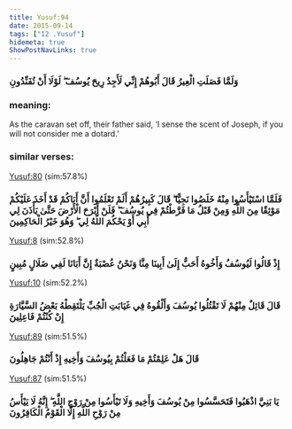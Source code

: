 ```yaml
---
title: Yusuf:94
date: 2015-09-14
tags: ["12 .Yusuf"]
hidemeta: true 
ShowPostNavLinks: true 
---
```

### وَلَمَّا فَصَلَتِ الْعِيرُ قَالَ أَبُوهُمْ إِنِّي لَأَجِدُ رِيحَ يُوسُفَ ۖ لَوْلَا أَنْ تُفَنِّدُونِ
### meaning: 
As the caravan set off, their father said, ‘I sense the scent of Joseph, if you will not consider me a dotard.’
### similar verses: 

[Yusuf:80](/12/80) (sim:57.8%)

### فَلَمَّا اسْتَيْأَسُوا مِنْهُ خَلَصُوا نَجِيًّا ۖ قَالَ كَبِيرُهُمْ أَلَمْ تَعْلَمُوا أَنَّ أَبَاكُمْ قَدْ أَخَذَ عَلَيْكُمْ مَوْثِقًا مِنَ اللَّهِ وَمِنْ قَبْلُ مَا فَرَّطْتُمْ فِي يُوسُفَ ۖ فَلَنْ أَبْرَحَ الْأَرْضَ حَتَّىٰ يَأْذَنَ لِي أَبِي أَوْ يَحْكُمَ اللَّهُ لِي ۖ وَهُوَ خَيْرُ الْحَاكِمِينَ

[Yusuf:8](/12/8) (sim:52.8%)

### إِذْ قَالُوا لَيُوسُفُ وَأَخُوهُ أَحَبُّ إِلَىٰ أَبِينَا مِنَّا وَنَحْنُ عُصْبَةٌ إِنَّ أَبَانَا لَفِي ضَلَالٍ مُبِينٍ

[Yusuf:10](/12/10) (sim:52.2%)

### قَالَ قَائِلٌ مِنْهُمْ لَا تَقْتُلُوا يُوسُفَ وَأَلْقُوهُ فِي غَيَابَتِ الْجُبِّ يَلْتَقِطْهُ بَعْضُ السَّيَّارَةِ إِنْ كُنْتُمْ فَاعِلِينَ

[Yusuf:89](/12/89) (sim:51.5%)

### قَالَ هَلْ عَلِمْتُمْ مَا فَعَلْتُمْ بِيُوسُفَ وَأَخِيهِ إِذْ أَنْتُمْ جَاهِلُونَ

[Yusuf:87](/12/87) (sim:51.5%)

### يَا بَنِيَّ اذْهَبُوا فَتَحَسَّسُوا مِنْ يُوسُفَ وَأَخِيهِ وَلَا تَيْأَسُوا مِنْ رَوْحِ اللَّهِ ۖ إِنَّهُ لَا يَيْأَسُ مِنْ رَوْحِ اللَّهِ إِلَّا الْقَوْمُ الْكَافِرُونَ
